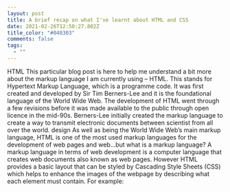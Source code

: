 ```yaml
---
layout: post
title: A brief recap on what I've learnt about HTML and CSS
date: 2021-02-26T12:50:27.802Z
title_color: "#040303"
comments: false
tags:
  - ""
---
```

HTML 
This particular blog post is here to help me understand a bit more about the markup language I am currently using – HTML. This stands for Hypertext Markup Language, which is a programme code. It was first created and developed by Sir Tim Berners-Lee and it is the foundational language of the World Wide Web.
The development of HTML went through a few revisions before it was made available to the public through open licence in the mid-90s. Berners-Lee initially created the markup language to create a way to transmit electronic documents between scientist from all over the world. design As well as being the World Wide Web’s main markup language, HTML is one of the most used markup languages for the development of web pages and web…but what is a markup language?
A markup language in terms of web development is a computer language that creates web documents also known as web pages. However HTML provides a basic layout that can be styled by Cascading Style Sheets (CSS) which helps to enhance the images of the webpage by describing what each element must contain.
For example: